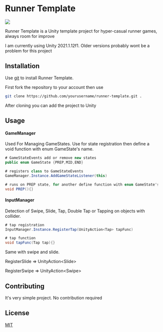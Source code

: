 # Runner Template

![](https://user-images.githubusercontent.com/22501079/123521671-c3161000-d6c0-11eb-9c23-b19ca9765d1d.PNG)


Runner Template is a Unity template project for hyper-casual runner games, always room for improve

I am currently using Unity 2021.1.12f1. Older versions probably wont be a problem for this project


## Installation

Use [git](https://git-scm.com/downloads) to install Runner Template.

First fork the repository to your account then use
```bash
git clone https://github.com/yourusername/runner-template.git .
```
After cloning you can add the project to Unity

## Usage

#### GameManager
Used For Managing GameStates. Use  for state registration then define a void function with enum GameState's name.

```c#
# GameStateEvents add or remove new states
public enum GameState {PREP,MID,END} 

# registers class to GameStateEvents 
GameManager.Instance.AddGameStateListener(this) 

# runs on PREP state, for another define function with enum GameState's name
void PREP(){} 
```

#### InputManager
 
Detection of Swipe, Slide, Tap, Double Tap or Tapping on objects with collider.

```c#
# tap registration
InputManager.Instance.RegisterTap(UnityAction<Tap> tapFunc) 

# tap function 
void tapFunc(Tap tap){} 
```

Same with swipe and slide.
 
RegisterSlide => UnityAction\<Slide\>

RegisterSwipe => UnityAction\<Swipe\>


## Contributing
It's very simple project. No contribution required

## License
[MIT](https://choosealicense.com/licenses/mit/)
